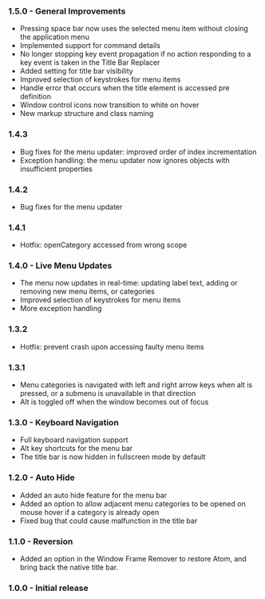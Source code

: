 ### 1.5.0 - General Improvements
 * Pressing space bar now uses the selected menu item without closing the application menu
 * Implemented support for command details
 * No longer stopping key event propagation if no action responding to a key event is taken in the Title Bar Replacer
 * Added setting for title bar visibility
 * Improved selection of keystrokes for menu items
 * Handle error that occurs when the title element is accessed pre definition
 * Window control icons now transition to white on hover
 * New markup structure and class naming

### 1.4.3
 * Bug fixes for the menu updater: improved order of index incrementation
 * Exception handling: the menu updater now ignores objects with insufficient properties

### 1.4.2
 * Bug fixes for the menu updater

### 1.4.1
 * Hotfix: openCategory accessed from wrong scope

### 1.4.0 - Live Menu Updates
 * The menu now updates in real-time: updating label text, adding or removing new menu items, or categories
 * Improved selection of keystrokes for menu items
 * More exception handling

### 1.3.2
 * Hotfix: prevent crash upon accessing faulty menu items

### 1.3.1
 * Menu categories is navigated with left and right arrow keys when alt is pressed, or a submenu is unavailable in that direction
 * Alt is toggled off when the window becomes out of focus

### 1.3.0 - Keyboard Navigation
 * Full keyboard navigation support
 * Alt key shortcuts for the menu bar
 * The title bar is now hidden in fullscreen mode by default

### 1.2.0 - Auto Hide
 * Added an auto hide feature for the menu bar
 * Added an option to allow adjacent menu categories to be opened on mouse hover if a category is already open
 * Fixed bug that could cause malfunction in the title bar

### 1.1.0 - Reversion
 * Added an option in the Window Frame Remover to restore Atom, and bring back the native title bar.

### 1.0.0 - Initial release
